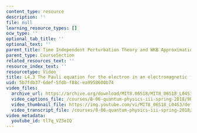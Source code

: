 ```yaml
---
content_type: resource
description: ''
file: null
learning_resource_types: []
ocw_type: ''
optional_tab_title: ''
optional_text: ''
parent_title: Time Independent Perturbation Theory and WKB Approximation
parent_type: CourseSection
related_resources_text: ''
resource_index_text: ''
resourcetype: Video
title: L4.3 The Pauli equation for the electron in an electromagnetic field
uid: 5b7fdb37-6def-5fdb-f88c-ea9958600b74
video_files:
  archive_url: https://archive.org/download/MIT8.06S18/MIT8_06S18_L04S3_300k.mp4
  video_captions_file: /courses/8-06-quantum-physics-iii-spring-2018/9baf3f1fbbb3548ca25974eb328e7b01_tl7q_VZ3eIQ.vtt
  video_thumbnail_file: https://img.youtube.com/vi/MIT8_06S18_L04S3/default.jpg
  video_transcript_file: /courses/8-06-quantum-physics-iii-spring-2018/7993c29f169cfaebc5af092e3bc6126f_tl7q_VZ3eIQ.pdf
video_metadata:
  youtube_id: tl7q_VZ3eIQ
---
```

